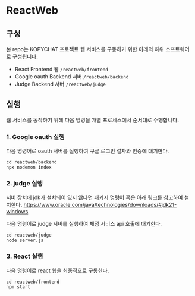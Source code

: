 # ReactWeb
## 구성
본 repo는 KOPYCHAT 프로젝트 웹 서비스를 구동하기 위한 아래의 하위 소프트웨어로 구성됩니다.
- React Frontend 웹 `/reactweb/frontend`
- Google oauth Backend 서버 `/reactweb/backend`
- Judge Backend 서버 `/reactweb/judge`

## 실행
웹 서비스를 동작하기 위해 다음 명령을 개별 프로세스에서 순서대로 수행합니다.
### 1. Google oauth 실행
다음 명령어로 oauth 서버를 실행하여 구글 로그인 절차와 인증에 대기한다.
```shell
cd reactweb/backend
npx nodemon index
```
### 2. judge 실행
서버 장치에 jdk가 설치되어 있지 않다면 패키지 명령어 혹은 아래 링크를 참고하여 설치한다.
https://www.oracle.com/java/technologies/downloads/#jdk21-windows

다음 명령어로 judge 서버를 실행하여 채점 서비스 api 호출에 대기한다.
```shell
cd reactweb/judge
node server.js
```
### 3. React 실행
다음 명령어로 react 웹을 최종적으로 구동한다.
```shell
cd reactweb/frontend
npm start
```
